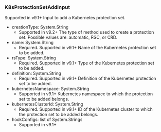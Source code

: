### K8sProtectionSetAddInput
Supported in v9.1+
Input to add a Kubernetes protection set.

- creationType: System.String
  - Supported in v9.2+
The type of method used to create a protection set. Possible values are: automatic, RSC, or CRD.
- name: System.String
  - Required. Supported in v9.1+
Name of the Kubernetes protection set to be added.
- rsType: System.String
  - Required. Supported in v9.1+
Type of the Kubernetes protection set to be added.
- definition: System.String
  - Required. Supported in v9.1+
Definition of the Kubernetes protection set to be added.
- kubernetesNamespace: System.String
  - Supported in v9.1+
Kubernetes namespace to which the protection set to be added belongs.
- kubernetesClusterId: System.String
  - Required. Supported in v9.1+
ID of the Kubernetes cluster to which the protection set to be added belongs.
- hookConfigs: list of System.Strings
  - Supported in v9.1+
